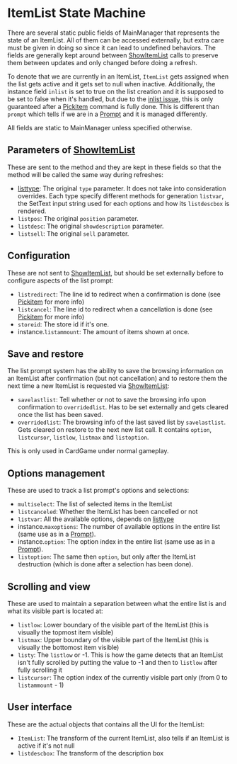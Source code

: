 # ItemList State Machine

There are several static public fields of MainManager that represents the state of an ItemList. All of them can be accessed externally, but extra care must be given in doing so since it can lead to undefined behaviors. The fields are generally kept around between [ShowItemList](ShowItemList.md) calls to preserve them between updates and only changed before doing a refresh.

To denote that we are currently in an ItemList, `ItemList` gets assigned when the list gets active and it gets set to null when inactive. Additionally, the instance field `inlist` is set to true on the list creation and it is supposed to be set to false when it's handled, but due to the [inlist issue](inlist%20issue.md), this is only guaranteed after a [Pickitem](../SetText/Commands/Individual%20commands/Pickitem.md) command is fully done. This is different than `prompt` which tells if we are in a [Prompt](../SetText/Commands/Individual%20commands/Prompt.md) and it is managed differently.

All fields are static to MainManager unless specified otherwise.

## Parameters of [ShowItemList](ShowItemList.md)

These are sent to the method and they are kept in these fields so that the method will be called the same way during refreshes:

* [listtype](listtype.md): The original `type` parameter. It does not take into consideration overrides. Each type specify different methods for generation `listvar`, the SetText input string used for each options and how its `listdescbox` is rendered.
* `listpos`: The original `position` parameter.
* `listdesc`: The original `showdescription` parameter.
* `listsell`: The original `sell` parameter.

## Configuration

These are not sent to [ShowItemList](ShowItemList.md), but should be set externally before to configure aspects of the list prompt:

* `listredirect`: The line id to redirect when a confirmation is done (see [Pickitem](../SetText/Commands/Individual%20commands/Pickitem.md) for more info)
* `listcancel`: The line id to redirect when a cancellation is done (see [Pickitem](../SetText/Commands/Individual%20commands/Pickitem.md) for more info)
* `storeid`: The store id if it's one.
* instance.`listammount`: The amount of items shown at once.

## Save and restore

The list prompt system has the ability to save the browsing information on an ItemList after confirmation (but not cancellation) and to restore them the next time a new ItemList is requested via [ShowItemList](ShowItemList.md):

* `savelastlist`: Tell whether or not to save the browsing info upon confirmation to `overridedlist`. Has to be set externally and gets cleared once the list has been saved.
* `overridedlist`: The browsing info of the last saved list by `savelastlist`. Gets cleared on restore to the next new list call. It contains `option`, `listcursor`, `listlow`, `listmax` and `listoption`.

This is only used in CardGame under normal gameplay.

## Options management

These are used to track a list prompt's options and selections:

* `multiselect`: The list of selected items in the ItemList
* `listcanceled`: Whether the ItemList has been cancelled or not
* `listvar`: All the available options, depends on [listtype](listtype.md)
* instance.`maxoptions`: The number of available options in the entire list (same use as in a [Prompt](../SetText/Commands/Individual%20commands/Prompt.md)).
* instance.`option`: The option index in the entire list (same use as in a [Prompt](../SetText/Commands/Individual%20commands/Prompt.md)).
* `listoption`: The same then `option`, but only after the ItemList destruction (which is done after a selection has been done).

## Scrolling and view

These are used to maintain a separation between what the entire list is and what its visible part is located at:

* `listlow`: Lower boundary of the visible part of the ItemList (this is visually the topmost item visible)
* `listmax`: Upper boundary of the visible part of the ItemList (this is visually the bottomost item visible)
* `listy`: The `listlow` or -1. This is how the game detects that an ItemList isn't fully scrolled by putting the value to -1 and then to `listlow` after fully scrolling it
* `listcursor`: The option index of the currently visible part only (from 0 to `listammount` - 1)

## User interface

These are the actual objects that contains all the UI for the ItemList:

* `ItemList`: The transform of the current ItemList, also tells if an ItemList is active if it's not null
* `listdescbox`: The transform of the description box
